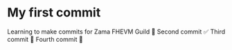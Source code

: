 # My first commit
Learning to make commits for Zama FHEVM Guild 🎯
Second commit ✅
Third commit 💫
Fourth commit 🧠
